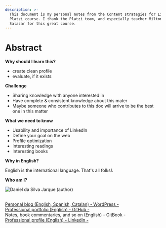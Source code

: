 ```yaml
---
description: >-
  This document is my personal notes from the Content strategies for LinkedIn
  Platzi course. I thank the Platzi team, and especially teacher Milton Suárez
  Salazar for this great course.
---
```


# Abstract

**Why should I learn this?**

* create clean profile
* evaluate, if it exists

**Challenge**

* Sharing knowledge with anyone interested in
* Have complete & consistent knowledge about this mater
* Maybe someone who contributes to this doc will arrive to be the best one in this matter

**What we need to know**

* Usability and importance of LinkedIn
* Define your goal on the web
* Profile optimization
* Interesting readings
* Interesting books

**Why in English?**

English is the international language. That's all folks!.

**Who am I?**



![Daniel da Silva Jarque (author)](https://i.imgur.com/2i0LPvN.png)

\
[Personal blog (English, Spanish, Catalan) - WordPress -](https://gwst.eu)\
[Professional portfolio (English) - GitHub -](https://github.com/ddasilva64)\
Notes, book commentaries, and so on (English) - GitBook -\
[Professional profile (English) - LinkedIn -](https://linkedin.com/in/daniel-da-silva-jarque-863705206)
